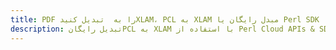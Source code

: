 ---title: PDF را به  تبدیل کنیدXLAM، PCL به XLAM مبدل رایگان یا Perl SDKdescription: تبدیل رایگانPCL به XLAM با استفاده از Perl Cloud APIs & SDK همچنین اسناد PDF را در Cloud ایجاد، ویرایش و رندر کنید.---